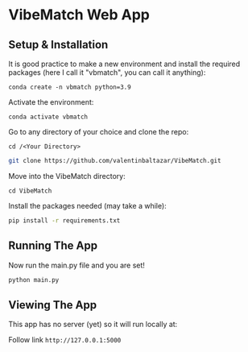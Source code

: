 # VibeMatch Web App 

## Setup & Installation

It is good practice to make a new environment and install the required packages (here I call it "vbmatch", you can call it anything):

```
conda create -n vbmatch python=3.9
```

Activate the environment:

```
conda activate vbmatch
```

Go to any directory of your choice and clone the repo:

```
cd /<Your Directory>
```

```bash
git clone https://github.com/valentinbaltazar/VibeMatch.git
```

Move into the VibeMatch directory:
```
cd VibeMatch
```

Install the packages needed (may take a while):
```bash
pip install -r requirements.txt
```

## Running The App

Now run the main.py file and you are set!
```bash
python main.py
```

## Viewing The App
This app has no server (yet) so it will run locally at:

Follow link `http://127.0.0.1:5000`